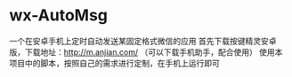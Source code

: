 # wx-AutoMsg
一个在安卓手机上定时自动发送某固定格式微信的应用
首先下载按键精灵安卓版，下载地址：http://m.anjian.com/
（可以下载手机助手，配合使用）
使用本项目中的脚本，按照自己的需求进行定制，在手机上运行即可
